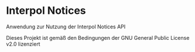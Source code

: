 # Interpol Notices
Anwendung zur Nutzung der Interpol Notices API
 
Dieses Projekt ist gemäß den Bedingungen der GNU General Public License v2.0 lizenziert
